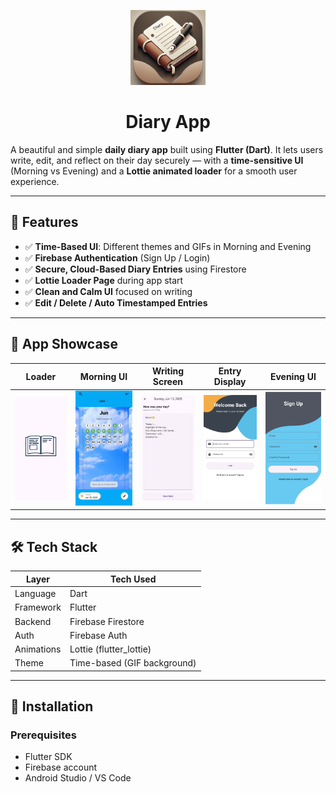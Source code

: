 <p align="center">
  <img src="https://github.com/Harsh-vardhan-sahu/Diary_App/blob/main/assets/images/icons.png?raw=true" width="120" height="120" alt="App Icon" />
</p>

<h1 align="center">Diary App</h1>

A beautiful and simple **daily diary app** built using **Flutter (Dart)**. It lets users write, edit, and reflect on their day securely — with a **time-sensitive UI** (Morning vs Evening) and a **Lottie animated loader** for a smooth user experience.

---

## 🎯 Features

- ✅ **Time-Based UI**: Different themes and GIFs in Morning and Evening
- ✅ **Firebase Authentication** (Sign Up / Login)
- ✅ **Secure, Cloud-Based Diary Entries** using Firestore
- ✅ **Lottie Loader Page** during app start
- ✅ **Clean and Calm UI** focused on writing
- ✅ **Edit / Delete / Auto Timestamped Entries**

---

## 📸 App Showcase

| Loader | Morning UI | Writing Screen | Entry Display | Evening UI |
|--------|------------|----------------|---------------|-------------|
| ![Loader](https://github.com/Harsh-vardhan-sahu/Diary_App/blob/main/assets/showcase/loading.png?raw=true) | ![img](https://github.com/Harsh-vardhan-sahu/Diary_App/blob/main/assets/showcase/img.png?raw=true) | ![img_1](https://github.com/Harsh-vardhan-sahu/Diary_App/blob/main/assets/showcase/img_1.png?raw=true) | ![img_3](https://github.com/Harsh-vardhan-sahu/Diary_App/blob/main/assets/showcase/img_3.png?raw=true) | ![img_4](https://github.com/Harsh-vardhan-sahu/Diary_App/blob/main/assets/showcase/img_4.png?raw=true) |

---

## 🛠️ Tech Stack

| Layer        | Tech Used                |
|--------------|--------------------------|
| Language     | Dart                     |
| Framework    | Flutter                  |
| Backend      | Firebase Firestore       |
| Auth         | Firebase Auth            |
| Animations   | Lottie (flutter_lottie)  |
| Theme        | Time-based (GIF background) |

---

## 🔧 Installation

### Prerequisites
- Flutter SDK
- Firebase account
- Android Studio / VS Code
